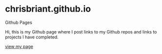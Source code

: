 # chrisbriant.github.io
Github Pages

Hi, this is my Github page where I post links to my Github repos and links to projects I have completed.

[view my page](https://chrisbriant.github.io/)
